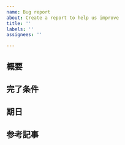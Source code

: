 ```yaml
---
name: Bug report
about: Create a report to help us improve
title: ''
labels: ''
assignees: ''

---
```


## 概要

## 完了条件

## 期日

## 参考記事
